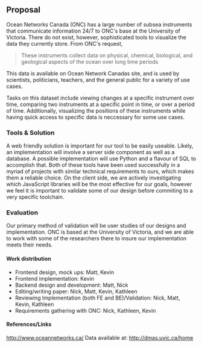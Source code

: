## Proposal 

 Ocean Networks Canada (ONC) has a large number of subsea instruments that communicate information 24/7 to ONC's base at the University of Victoria. There do not exist, however, sophisticated tools to visualize the data they currently store. From ONC's request,

> These instruments collect data on physical, chemical, biological, and geological aspects of the
ocean over long time periods

This data is available on Ocean Network Canadas site, and is used by scientists, politicians,
teachers, and the general public for a variety of use cases. 

Tasks on this dataset include viewing changes at a specific instrument over time, comparing two instruments at a specific point in time, or over a period of time. Additionally, visualizing the positions of these instruments while having quick access to specific data is neccessary for some use cases. 

### Tools \& Solution

A web friendly solution is important for our tool to be easily useable. Likely, an implementation will involve a server side component as well as a database. A possible implementation will use Python and a flavour of SQL to accomplish that. Both of these tools have been used successfully in a myriad of projects with similar technical requirements to ours, which makes them a reliable choice. On the client side, we are actively investigating which JavaScript libraries will be the most effective for our goals, however we feel it is important to validate some of our design before commiting to a very specific toolchain. 


### Evaluation

Our primary method of validation will be user studies of our designs and implementation. ONC is based at the University of Victoria, and we are able to work with some of the researchers there to insure our implementation meets their needs. 


#### Work distribution
* Frontend design, mock ups: Matt, Kevin
* Frontend implementation: Kevin
* Backend design and development: Matt, Nick 
* Editing/writing paper: Nick, Matt, Kevin, Kathleen
* Reviewing Implementation (both FE and BE)/Validation: Nick, Matt, Kevin, Kathleen 
* Requirements gathering with ONC: Nick, Kathleen, Kevin

#### References/Links
http://www.oceannetworks.ca/
Data available at: http://dmas.uvic.ca/home






